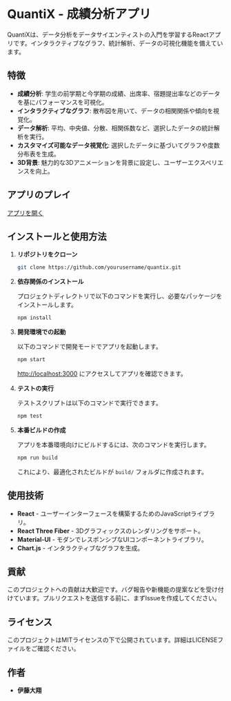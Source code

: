 
# QuantiX - 成績分析アプリ

QuantiXは、データ分析をデータサイエンティストの入門を学習するReactアプリです。インタラクティブなグラフ、統計解析、データの可視化機能を備えています。

<!-- アプリのスクリーンショットを表示する場合は、ここにリンクを追加 -->

## 特徴

- **成績分析**: 学生の前学期と今学期の成績、出席率、宿題提出率などのデータを基にパフォーマンスを可視化。
- **インタラクティブなグラフ**: 散布図を用いて、データの相関関係や傾向を視覚化。
- **データ解析**: 平均、中央値、分散、相関係数など、選択したデータの統計解析を実行。
- **カスタマイズ可能なデータ視覚化**: 選択したデータに基づいてグラフや度数分布表を生成。
- **3D背景**: 魅力的な3Dアニメーションを背景に設定し、ユーザーエクスペリエンスを向上。

## アプリのプレイ

[アプリを開く](https://quantix-e8wffmt8p-itoyamatos-projects.vercel.app/)

## インストールと使用方法

1. **リポジトリをクローン**

    ```bash
    git clone https://github.com/yourusername/quantix.git
    ```

2. **依存関係のインストール**

    プロジェクトディレクトリで以下のコマンドを実行し、必要なパッケージをインストールします。

    ```bash
    npm install
    ```

3. **開発環境での起動**

    以下のコマンドで開発モードでアプリを起動します。

    ```bash
    npm start
    ```

    [http://localhost:3000](http://localhost:3000) にアクセスしてアプリを確認できます。

4. **テストの実行**

    テストスクリプトは以下のコマンドで実行できます。

    ```bash
    npm test
    ```

5. **本番ビルドの作成**

    アプリを本番環境向けにビルドするには、次のコマンドを実行します。

    ```bash
    npm run build
    ```

    これにより、最適化されたビルドが `build/` フォルダに作成されます。

## 使用技術

- **React** - ユーザーインターフェースを構築するためのJavaScriptライブラリ。
- **React Three Fiber** - 3Dグラフィックスのレンダリングをサポート。
- **Material-UI** - モダンでレスポンシブなUIコンポーネントライブラリ。
- **Chart.js** - インタラクティブなグラフを生成。

## 貢献

このプロジェクトへの貢献は大歓迎です。バグ報告や新機能の提案などを受け付けています。プルリクエストを送信する前に、まずIssueを作成してください。

## ライセンス

このプロジェクトはMITライセンスの下で公開されています。詳細はLICENSEファイルをご確認ください。

## 作者

- **伊藤大翔**
